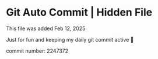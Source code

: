 # Git Auto Commit | Hidden File

This file was added Feb 12, 2025

Just for fun and keeping my daily git commit active 🤪

commit number: 2247372
